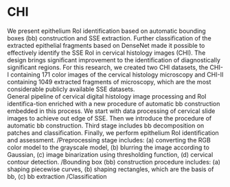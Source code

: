 # CHI
We present epithelium RoI identification based on automatic bounding boxes (bb) construction and SSE extraction. Further classification of the extracted epithelial fragments based on DenseNet made it possible to effectively identify the SSE RoI in cervical histology images (CHI). The design brings significant improvement to the identification of diagnostically significant regions. For this research, we created two CHI datasets, the CHI-I containing 171 color images of the cervical histology microscopy and CHI-II containing 1049 extracted fragments of microscopy, which are the most considerable publicly available SSE datasets.  
General pipeline of cervical digital histology image processing and RoI identifica-tion enriched with a new procedure of automatic bb construction embedded in this process. We start with data processing of cervical slide images to achieve out edge of SSE. Then we introduce the procedure of automatic bb construction. Third stage includes bb decomposition on patches and classification. Finally, we perform epithelium RoI identification and assessment. 
/Preprocessing stage includes: 
(a) converting the RGB color model to the grayscale model, 
(b) blurring the image according to Gaussian, 
(c) image binarization using thresholding function, 
(d) cervical contour detection. 
/Bounding box (bb) construction procedure includes:
(a) shaping piecewise curves,
(b) shaping rectangles, which are the basis of bb,
(c) bb extraction
/Classification
